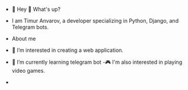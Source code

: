 - 👋 Hey 👋 What's up?
- I am Timur Anvarov, a developer specializing in Python, Django, and Telegram bots.

- About me 
- 👀 I’m interested in creating a web application.
- 🌱 I’m currently learning telegram bot
-🎮 I'm also interested in playing video games.
- <!--🤝 I’m looking to collaborate on -->
<!---
Timur230609/Timur230609 is a ✨ special ✨ repository because its `README.md` (this file) appears on your GitHub profile.
You can click the Preview link to take a look at your changes.
--->
